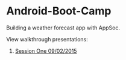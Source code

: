 # Android-Boot-Camp
Building a weather forecast app with AppSoc.

View walkthrough presentations:

1. [Session One 09/02/2015](https://docs.google.com/presentation/d/1l6XyujVShPlm7o99fuhKjRVa5IU42PwaBmY_zWC9rnU/edit?usp=sharing)
